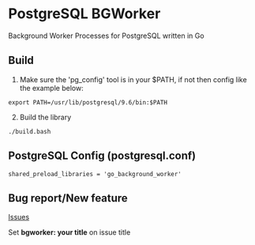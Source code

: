 # PostgreSQL BGWorker

Background Worker Processes for PostgreSQL written in Go


## Build

1) Make sure the 'pg\_config' tool is in your $PATH, if not then config like the example below:

```
export PATH=/usr/lib/postgresql/9.6/bin:$PATH
```

2) Build the library

```
./build.bash
```

## PostgreSQL Config (postgresql.conf)

```
shared_preload_libraries = 'go_background_worker'
```

## Bug report/New feature

[Issues](https://github.com/prest/prest/issues)

Set **bgworker: your title** on issue title
